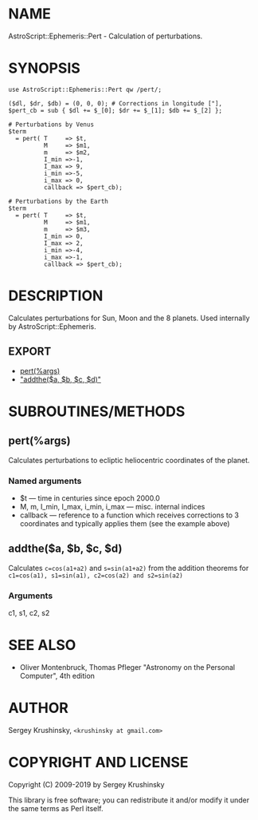 # NAME

AstroScript::Ephemeris::Pert - Calculation of perturbations.

# SYNOPSIS

    use AstroScript::Ephemeris::Pert qw /pert/;

    ($dl, $dr, $db) = (0, 0, 0); # Corrections in longitude ["],
    $pert_cb = sub { $dl += $_[0]; $dr += $_[1]; $db += $_[2] };

    # Perturbations by Venus
    $term
      = pert( T     => $t,
              M     => $m1,
              m     => $m2,
              I_min =>-1,
              I_max => 9,
              i_min =>-5,
              i_max => 0,
              callback => $pert_cb);

    # Perturbations by the Earth
    $term
      = pert( T     => $t,
              M     => $m1,
              m     => $m3,
              I_min => 0,
              I_max => 2,
              i_min =>-4,
              i_max =>-1,
              callback => $pert_cb);

# DESCRIPTION

Calculates perturbations for Sun, Moon and the 8 planets. Used internally by AstroScript::Ephemeris.

## EXPORT

- [pert(%args)](/pert\(%args\))
- ["addthe($a, $b, $c, $d)"](#addthe-a-b-c-d)

# SUBROUTINES/METHODS

## pert(%args)

Calculates perturbations to ecliptic heliocentric coordinates of the planet.

### Named arguments

- $t — time in centuries since epoch 2000.0
- M, m, I\_min, I\_max, i\_min, i\_max — misc. internal indices
- callback — reference to a function which receives corrections to 3
coordinates and typically applies them (see the example above)

## addthe($a, $b, $c, $d)

Calculates `c=cos(a1+a2)` and `s=sin(a1+a2)` from the addition theorems for
`c1=cos(a1), s1=sin(a1), c2=cos(a2) and s2=sin(a2)`

### Arguments

c1, s1, c2, s2

# SEE ALSO

- Oliver Montenbruck, Thomas Pfleger "Astronomy on the Personal Computer", 4th edition

# AUTHOR

Sergey Krushinsky, `<krushinsky at gmail.com>`

# COPYRIGHT AND LICENSE

Copyright (C) 2009-2019 by Sergey Krushinsky

This library is free software; you can redistribute it and/or modify
it under the same terms as Perl itself.